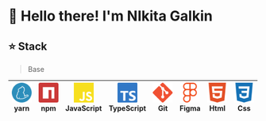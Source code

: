 # 👋 Hello there! I'm NIkita Galkin


## ⭐ Stack 
> Base

| <img src="./yarn-color.svg" width="40px" height="40px"><br><span>yarn</span> | <img src="./npm-color.svg" width="40px" height="40px"><br><span>npm</span> | <img src="./javascript-color.svg" width="40px" height="40px"><br><span>JavaScript</span> | <img src="./typescript-color.svg" width="40px" height="40px"><br><span>TypeScript</span> | <img src="./git-color.svg" width="40px" height="40px"><br><span>Git</span> | <img src="./figma-color.svg" width="40px" height="40px"><br><span>Figma</span> | <img src="./html5-color.svg" width="40px" height="40px"><br><span>Html</span> | <img src="./css3-color.svg" width="40px" height="40px"><br><span>Css</span> |
| --- | --- | --- | --- | --- | --- | --- | --- |



